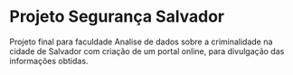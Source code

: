 # Projeto Segurança Salvador

Projeto final para faculdade Analise de dados sobre a criminalidade na cidade de Salvador com criação de um portal online, 
para divulgação das informações obtidas.
